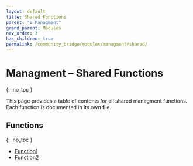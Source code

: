 ```yaml
---
layout: default
title: Shared Functions
parent: "⚙️ Managment"
grand_parent: Modules
nav_order: 3
has_children: true
permalink: /community_bridge/modules/managment/shared/
---
```


# Managment – Shared Functions
{: .no_toc }

This page provides a table of contents for all shared managment functions. Each function is documented in its own file.

## Functions
{: .no_toc }

- [Function1](shared/Function1.md)
- [Function2](shared/Function2.md)
